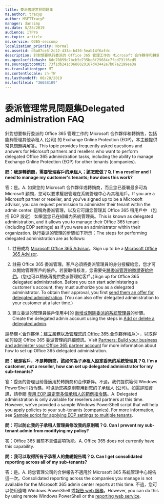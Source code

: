 ```yaml
---
title: 委派管理常見問題集
ms.author: tracyp
author: MSFTTracyP
manager: dansimp
ms.date: 8/28/2019
audience: ITPro
ms.topic: article
ms.service: O365-seccomp
localization_priority: Normal
ms.assetid: d6a87ce8-2c22-433a-b430-5eab14f6afdc
description: 針對想要執行委派的 Office 365 管理工作的 Microsoft 合作夥伴和轉銷售，包括能夠管理其他承租人 (公司) 的 Exchange Online Protection (EOP)，本主題提供常見問題與解答。
ms.openlocfilehash: 6de70859c7bcb5e735be8f29684c7fcd731f6ed5
ms.sourcegitcommit: 73f1db241c0686020167d43442e7b07a2199ea3a
ms.translationtype: MT
ms.contentlocale: zh-TW
ms.lasthandoff: 08/28/2019
ms.locfileid: "36658109"
---
```

# <a name="delegated-administration-faq"></a><span data-ttu-id="85e2e-103">委派管理常見問題集</span><span class="sxs-lookup"><span data-stu-id="85e2e-103">Delegated administration FAQ</span></span>

<span data-ttu-id="85e2e-104">針對想要執行委派的 Office 365 管理工作的 Microsoft 合作夥伴和轉銷售，包括能夠管理其他承租人 (公司) 的 Exchange Online Protection (EOP)，本主題提供常見問題與解答。</span><span class="sxs-lookup"><span data-stu-id="85e2e-104">This topic provides frequently asked questions and answers for Microsoft partners and resellers who want to perform delegated Office 365 administration tasks, including the ability to manage Exchange Online Protection (EOP) for other tenants (companies).</span></span>
  
 <span data-ttu-id="85e2e-105">**問：我是轉銷商，需要管理客戶的承租人；該怎麼做？**</span><span class="sxs-lookup"><span data-stu-id="85e2e-105">**Q. I'm a reseller and I need to manage my customer's tenants; how does this work?**</span></span>
  
<span data-ttu-id="85e2e-106">答：是。</span><span class="sxs-lookup"><span data-stu-id="85e2e-106">A.</span></span> <span data-ttu-id="85e2e-107">如果您的 Microsoft 合作夥伴或轉銷商，而且您已簽署最多可為 Microsoft 顧問，您可以要求權限管理在系統管理中心內其租用戶。</span><span class="sxs-lookup"><span data-stu-id="85e2e-107">If you are a Microsoft partner or reseller, and you've signed up to be a Microsoft advisor, you can request permission to administer their tenant within the admin center.</span></span> <span data-ttu-id="85e2e-108">這稱為委派管理，以及它可讓您管理其 Office 365 租用戶中 （包括 EOP 設定） 如果當您已在組織內系統管理員。</span><span class="sxs-lookup"><span data-stu-id="85e2e-108">This is known as delegated administration, and it allows you to manage their Office 365 tenant (including EOP settings) as if you were an administrator within their organization.</span></span> <span data-ttu-id="85e2e-109">執行委派的管理的步驟如下所示：</span><span class="sxs-lookup"><span data-stu-id="85e2e-109">The steps for performing delegated administration are as follows:</span></span>
  
1. <span data-ttu-id="85e2e-110">註冊成為 [Microsoft Office 365 Advisor](https://aka.ms/cloudbenefits)。</span><span class="sxs-lookup"><span data-stu-id="85e2e-110">Sign up to be a [Microsoft Office 365 Advisor](https://aka.ms/cloudbenefits).</span></span>

2. <span data-ttu-id="85e2e-p102">註冊 Office 365 委派管理。客戶必須將委派管理員的身分授權給您，您才可以開始管理客戶的帳戶。若要取得核准，您需要先[將委派管理的邀請寄給他們](https://go.microsoft.com/fwlink/?LinkId=396829)。(您也可以稍後再提供委派管理給客戶。)</span><span class="sxs-lookup"><span data-stu-id="85e2e-p102">Sign up for Office 365 delegated administration. Before you can start administering a customer's account, they must authorize you as a delegated administrator. To obtain their approval, you first [send them an offer for delegated administration](https://go.microsoft.com/fwlink/?LinkId=396829). (You can also offer delegated administration to your customer at a later time.)</span></span>

3. <span data-ttu-id="85e2e-115">建立委派的管理員帳戶使用中[的 [新增或刪除委派的系統管理員](https://go.microsoft.com/fwlink/?LinkId=396831)的步驟。</span><span class="sxs-lookup"><span data-stu-id="85e2e-115">Create the delegated admin account using the steps in [Add or delete a delegated admin](https://go.microsoft.com/fwlink/?LinkId=396831).</span></span>

<span data-ttu-id="85e2e-116">請參閱＜[合作夥伴：建立業務以及管理您的 Office 365 合作夥伴帳戶](https://go.microsoft.com/fwlink/?LinkId=301485)＞，以取得如何設定 Office 365 委派管理的詳細資訊。</span><span class="sxs-lookup"><span data-stu-id="85e2e-116">Visit [Partners: Build your business and administer your Office 365 partner account](https://go.microsoft.com/fwlink/?LinkId=301485) for more information about how to set up Office 365 delegated administration.</span></span>
  
 <span data-ttu-id="85e2e-117">**問：我是客戶，不是轉銷商，該如何為子承租人設定委派的系統管理員？**</span><span class="sxs-lookup"><span data-stu-id="85e2e-117">**Q. I'm a customer, not a reseller, how can set up delegated administrator for my sub-tenants?**</span></span>
  
<span data-ttu-id="85e2e-p103">答：委派的管理目前僅適用於轉銷商和合作夥伴。不過，我們提供範例 Windows PowerShell 指令碼，可協助您將原則套用到您的子承租人 (公司)。如需詳細資訊，請參閱 [套用 EOP 設定至多個承租人的範例指令碼](sample-script-for-applying-eop-settings-to-multiple-tenants.md)。</span><span class="sxs-lookup"><span data-stu-id="85e2e-p103">A. Delegated administration is only available for resellers and partners at this time. However, we've provided a sample Windows PowerShell script that will help you apply policies to your sub-tenants (companies). For more information, see [Sample script for applying EOP settings to multiple tenants](sample-script-for-applying-eop-settings-to-multiple-tenants.md).</span></span>
  
 <span data-ttu-id="85e2e-122">**問：可以防止我的子承租人管理員修改我的原則嗎？**</span><span class="sxs-lookup"><span data-stu-id="85e2e-122">**Q. Can I prevent my sub-tenant admin from modifying my policy?**</span></span>
  
<span data-ttu-id="85e2e-p104">答：Office 365 目前不具備這項功能。</span><span class="sxs-lookup"><span data-stu-id="85e2e-p104">A. Office 365 does not currently have this capability.</span></span>
  
 <span data-ttu-id="85e2e-125">**問：我可以取得所有子承租人的彙總報告嗎？**</span><span class="sxs-lookup"><span data-stu-id="85e2e-125">**Q. Can I get consolidated reporting across all of my sub-tenants?**</span></span>
  
<span data-ttu-id="85e2e-126">答：是。</span><span class="sxs-lookup"><span data-stu-id="85e2e-126">A.</span></span> <span data-ttu-id="85e2e-127">跨您管理公司的合併報告不適用於 Microsoft 365 系統管理中心報告這一次。</span><span class="sxs-lookup"><span data-stu-id="85e2e-127">Consolidated reporting across the companies you manage is not available for the Microsoft 365 admin center reports at this time.</span></span> <span data-ttu-id="85e2e-128">不過，您可以使用遠端 Windows PowerShell 或[報告 web 服務](https://go.microsoft.com/fwlink/?LinkId=279926)。</span><span class="sxs-lookup"><span data-stu-id="85e2e-128">However, you can do this by using remote Windows PowerShell or the [reporting web service](https://go.microsoft.com/fwlink/?LinkId=279926).</span></span>
